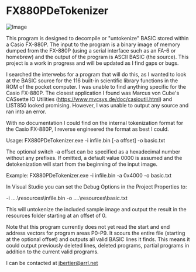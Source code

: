 # FX880PDeTokenizer

![Image](https://github.com/user-attachments/assets/640a7728-1324-42bf-9c14-ec601b730d42)

This program is designed to decompile or "untokenize" BASIC stored within a Casio FX-880P.  The input to the program is a binary image of memory dumped from the FX-880P (using a serial interface such as an FA-6 or homebrew) and the output of the program is ASCII BASIC (the source).  This project is a work in progress and will be updated as I find gaps or bugs.

I searched the interwebs for a program that will do this, as I wanted to look at the BASIC source for the 116 built-in scientific library functions in the ROM of the pocket computer.  I was unable to find anything specific for the Casio FX-880P.  The closest application I found was Marcus von Cube's CASsette IO Utilities (https://www.mvcsys.de/doc/casioutil.html) and LIST850 looked promising.  However, I was unable to output any source and ran into an error.

With no documentation I could find on the internal tokenization format for the Casio FX-880P, I reverse engineered the format as best I could.

Usage: FX880PDeTokenizer.exe -i infile.bin [-a offset] -o basic.txt

The optional switch -a offset can be specified as a hexadecimal number without any prefixes. If omitted, a default value 0000 is assumed and the detokenization will start from the beginning of the input image. 

Example: FX880PDeTokenizer.exe -i infile.bin -a 0x4000 -o basic.txt

In Visual Studio you can set the Debug Options in the Project Properties to:

-i ..\..\resources\infile.bin -o ..\..\resources\basic.txt

This will untokenize the included sample image and output the result in the resources folder starting at an offset of 0.

Note that this program currently does not yet read the start and end address vectors for program areas P0-P9. It scours the entire file (starting at the optional offset) and outputs all valid BASIC lines it finds.  This means it could output previously deleted lines, deleted programs, partial programs in addition to the current valid programs.

I can be contacted at jbertier@arrl.net
